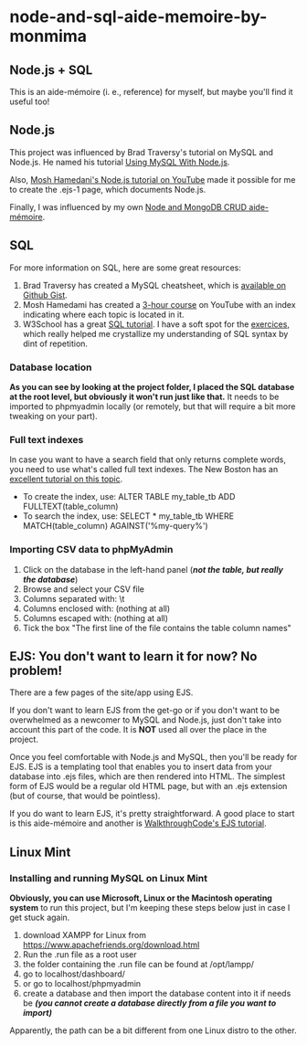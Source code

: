 # node-and-sql-aide-memoire-by-monmima

## Node.js + SQL

This is an aide-mémoire (i. e., reference) for myself, but maybe you'll find it useful too!

## Node.js

This project was influenced by Brad Traversy's tutorial on MySQL and Node.js. He named his tutorial [Using MySQL With Node.js](https://www.youtube.com/watch?v=EN6Dx22cPRI).

Also, [Mosh Hamedani's Node.js tutorial on YouTube](https://www.youtube.com/watch?v=TlB_eWDSMt4) made it possible for me to create the .ejs-1 page, which documents Node.js.

Finally, I was influenced by my own [Node and MongoDB CRUD aide-mémoire](https://github.com/monmima/node-and-mongodb-crud-aide-memoire-by-monmima).


## SQL

For more information on SQL, here are some great resources:

1. Brad Traversy has created a MySQL cheatsheet, which is [available on Github Gist](https://gist.github.com/bradtraversy/c831baaad44343cc945e76c2e30927b3).
2. Mosh Hamedami has created a [3-hour course](https://www.youtube.com/watch?v=7S_tz1z_5bA) on YouTube with an index indicating where each topic is located in it.
3. W3School has a great [SQL tutorial](https://www.w3schools.com/sql/). I have a soft spot for the [exercices](https://www.w3schools.com/sql/sql_exercises.asp), which really helped me crystallize my understanding of SQL syntax by dint of repetition.

### Database location

**As you can see by looking at the project folder, I placed the SQL database at the root level, but obviously it won't run just like that.** It needs to be imported to phpmyadmin locally (or remotely, but that will require a bit more tweaking on your part).

### Full text indexes

In case you want to have a search field that only returns complete words, you need to use what's called full text indexes. The New Boston has an [excellent tutorial on this topic](https://www.youtube.com/watch?v=d--v0NhjIfc).

- To create the index, use: ALTER TABLE my_table_tb ADD FULLTEXT(table_column)
- To search the index, use: SELECT * my_table_tb WHERE MATCH(table_column) AGAINST('%my-query%')

### Importing CSV data to phpMyAdmin

1. Click on the database in the left-hand panel (***not the table, but really the database***)
2. Browse and select your CSV file
3. Columns separated with: \t
4. Columns enclosed with: (nothing at all)
5. Columns escaped with: (nothing at all)
6. Tick the box "The first line of the file contains the table column names"

## EJS: You don't want to learn it for now? No problem!

There are a few pages of the site/app using EJS.

If you don't want to learn EJS from the get-go or if you don't want to be overwhelmed as a newcomer to MySQL and Node.js, just don't take into account this part of the code. It is **NOT** used all over the place in the project.

Once you feel comfortable with Node.js and MySQL, then you'll be ready for EJS. EJS is a templating tool that enables you to insert data from your database into .ejs files, which are then rendered into HTML. The simplest form of EJS would be a regular old HTML page, but with an .ejs extension (but of course, that would be pointless).

If you do want to learn EJS, it's pretty straightforward. A good place to start is this aide-mémoire and another is [WalkthroughCode's EJS tutorial](https://github.com/monmima/node-ejs-tutorial-by-walkthroughcode).

## Linux Mint

### Installing and running MySQL on Linux Mint

**Obviously, you can use Microsoft, Linux or the Macintosh operating system** to run this project, but I'm keeping these steps below just in case I get stuck again.

1. download XAMPP for Linux from https://www.apachefriends.org/download.html
2. Run the .run file as a root user
3. the folder containing the .run file can be found at /opt/lampp/
4. go to localhost/dashboard/
5. or go to localhost/phpmyadmin
6. create a database and then import the database content into it if needs be ***(you cannot create a database directly from a file you want to import)***

Apparently, the path can be a bit different from one Linux distro to the other.